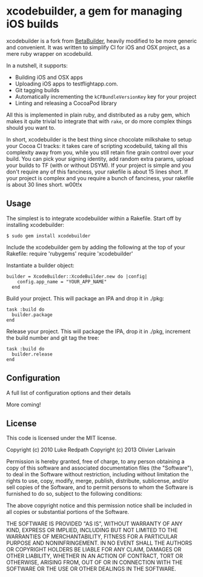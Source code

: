# xcodebuilder, a gem for managing iOS builds

xcodebuilder is a fork from [BetaBuilder](https://github.com/lukeredpath/betabuilder), heavily modified to be more generic and convenient.
It was written to simplify CI for iOS and OSX project, as a mere ruby wrapper on xcodebuild.

In a nutshell, it supports:
* Building iOS and OSX apps
* Uploading iOS apps to testflightapp.com.
* Git tagging builds
* Automatically incrementing the `kCFBundleVersionKey` key for your project
* Linting and releasing a CocoaPod library

All this is implemented in plain ruby, and distributed as a ruby gem, which makes it quite trivial to integrate that with `rake`, or do more complex things should you want to.

In short, xcodebuilder is the best thing since chocolate milkshake to setup your Cocoa CI tracks: it takes care of scripting xcodebuild, taking all this complexity away from you, while you still retain fine grain control over your build.
You can pick your signing identity, add random extra params, upload your builds to TF (with or without DSYM).
If your project is simple and you don't require any of this fanciness, your rakefile is about 15 lines short.
If your project is complex and you require a bunch of fanciness, your rakefile is about 30 lines short. w00t!x


## Usage

The simplest is to integrate xcodebuilder within a Rakefile.
Start off by installing xcodebuilder:

    $ sudo gem install xcodebuilder

Include the xcodebuilder gem by adding the following at the top of your Rakefile:
    require 'rubygems'
    require 'xcodebuilder'

Instantiate a builder object:

    builder = XcodeBuilder::XcodeBuilder.new do |config|
        config.app_name = "YOUR_APP_NAME"
      end

Build your project. This will package an IPA and drop it in ./pkg:

    task :build do
      builder.package
    end

Release your project. This will package the IPA, drop it in ./pkg, increment the build number and git tag the tree:

    task :build do
      builder.release
    end

## Configuration
A full list of configuration options and their details

More coming!

## License

This code is licensed under the MIT license.

Copyright (c) 2010 Luke Redpath
Copyright (c) 2013 Olivier Larivain

Permission is hereby granted, free of charge, to any person obtaining a copy
of this software and associated documentation files (the "Software"), to deal
in the Software without restriction, including without limitation the rights
to use, copy, modify, merge, publish, distribute, sublicense, and/or sell
copies of the Software, and to permit persons to whom the Software is
furnished to do so, subject to the following conditions:

The above copyright notice and this permission notice shall be included in
all copies or substantial portions of the Software.

THE SOFTWARE IS PROVIDED "AS IS", WITHOUT WARRANTY OF ANY KIND, EXPRESS OR
IMPLIED, INCLUDING BUT NOT LIMITED TO THE WARRANTIES OF MERCHANTABILITY,
FITNESS FOR A PARTICULAR PURPOSE AND NONINFRINGEMENT. IN NO EVENT SHALL THE
AUTHORS OR COPYRIGHT HOLDERS BE LIABLE FOR ANY CLAIM, DAMAGES OR OTHER
LIABILITY, WHETHER IN AN ACTION OF CONTRACT, TORT OR OTHERWISE, ARISING FROM,
OUT OF OR IN CONNECTION WITH THE SOFTWARE OR THE USE OR OTHER DEALINGS IN
THE SOFTWARE.
